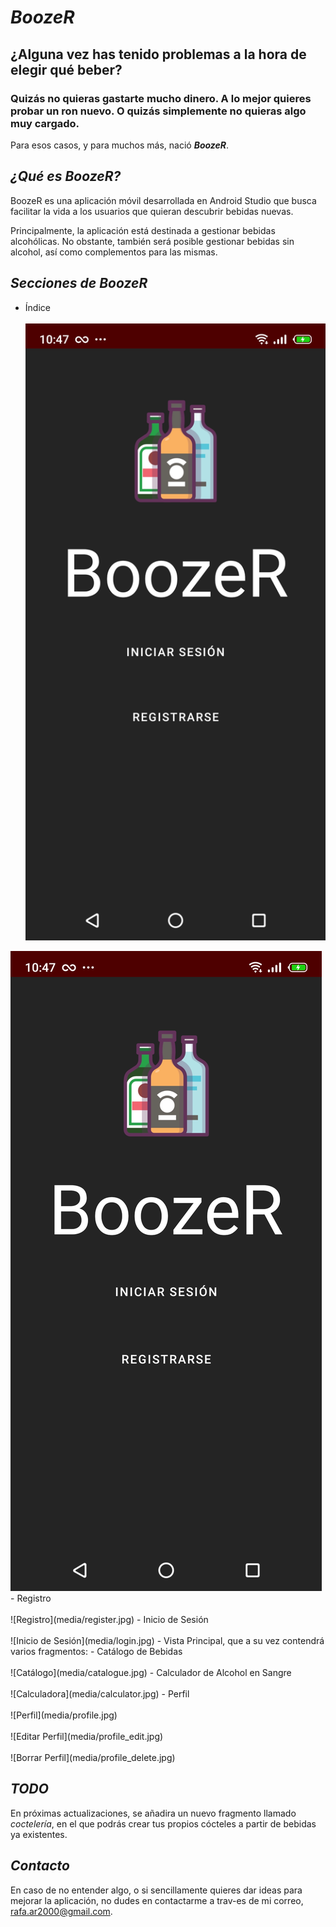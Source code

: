 # _BoozeR_
## ¿Alguna vez has tenido problemas a la hora de elegir qué beber?
### Quizás no quieras gastarte mucho dinero. A lo mejor quieres probar un ron nuevo. O quizás simplemente no quieras algo muy cargado.
Para esos casos, y para muchos más, nació ***BoozeR***.

## _¿Qué es BoozeR?_
BoozeR es una aplicación móvil desarrollada en Android Studio que busca facilitar la vida a los usuarios que quieran descubrir bebidas nuevas.

Principalmente, la aplicación está destinada a gestionar bebidas alcohólicas. No obstante, también será posible gestionar bebidas sin alcohol, así como complementos para las mismas. </br>

## _Secciones de BoozeR_
- Índice</br></br>
![Índice](media/index.jpg)
<img src="media/index.jpg" height="30%">
- Registro</br></br>
![Registro](media/register.jpg)
- Inicio de Sesión</br></br>
![Inicio de Sesión](media/login.jpg)
- Vista Principal, que a su vez contendrá varios fragmentos:
  - Catálogo de Bebidas</br></br>
  ![Catálogo](media/catalogue.jpg)
  - Calculador de Alcohol en Sangre</br></br>
  ![Calculadora](media/calculator.jpg)
- Perfil</br></br>
![Perfil](media/profile.jpg)
</br></br>
![Editar Perfil](media/profile_edit.jpg)
</br></br>
![Borrar Perfil](media/profile_delete.jpg)
</br>

## _TODO_
En próximas actualizaciones, se añadira un nuevo fragmento llamado _coctelería_, en el que podrás crear tus propios cócteles a partir de bebidas ya existentes.

## _Contacto_
En caso de no entender algo, o si sencillamente quieres dar ideas para mejorar la aplicación, no dudes en contactarme a trav-es de mi correo, rafa.ar2000@gmail.com.

